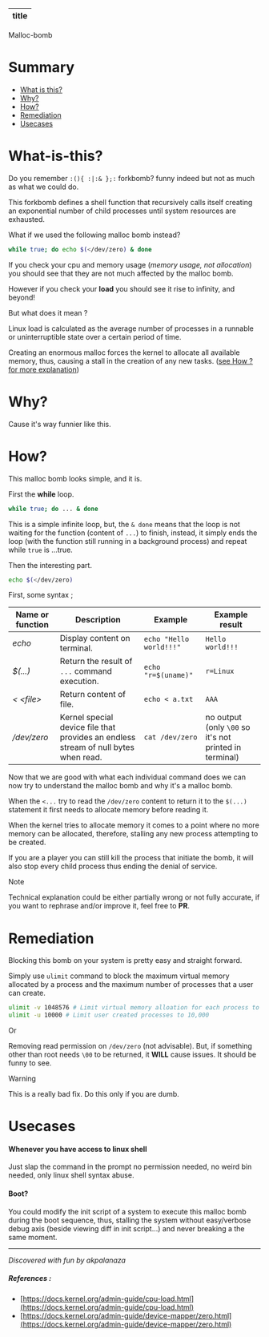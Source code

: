 |title|
|-|
Malloc-bomb

# Summary

- [What is this?](#What-is-this?)
- [Why?](#Why?)
- [How?](#How?)
- [Remediation](#Remediation)
- [Usecases](#Usecases)

# What-is-this?

Do you remember `:(){ :|:& };:` forkbomb?  funny indeed but  not as much as what we could do.

This forkbomb defines a shell function that recursively calls itself creating an exponential number of child processes until system resources are exhausted.

What if we used the following malloc bomb instead?

```sh
while true; do echo $(</dev/zero) & done
```

If you check your cpu and memory usage (*memory usage, not allocation*) you should see that they are not much affected by the malloc bomb.

However if you check your **load** you should see it rise to infinity, and beyond!

But what does it mean ?

Linux load is calculated as the average number of processes in a runnable or uninterruptible state over a certain period of time.

Creating an enormous malloc forces the kernel to allocate all available memory, thus, causing a stall in the creation of any new tasks. ([see How ? for more explanation](#How))

# Why?

Cause it's way funnier like this.

# How?

This malloc bomb looks simple, and it is.

First the **while** loop.

```sh
while true; do ... & done
```

This is a simple infinite loop, but, the `& done` means that the loop is not waiting for the function (content of `...`) to finish, instead, it simply ends the loop (with the function still running in a background process) and repeat while `true` is ...true.

Then the interesting part.

```sh
echo $(</dev/zero)
```

First, some syntax ;

| Name or function | Description                                                                         | Example                 | Example result                                         |
| ---------------- | ----------------------------------------------------------------------------------- | ----------------------- | ------------------------------------------------------ |
| *echo*           | Display content on terminal.                                                        | `echo "Hello world!!!"` | `Hello world!!!`                                       |
| *$(...)*         | Return the result of `...` command execution.                                       | `echo "r=$(uname)"`     | `r=Linux`                                              |
| *<  \<file\>*    | Return content of file.                                                             | `echo < a.txt`          | `AAA`                                                  |
| */dev/zero*      | Kernel special device file that provides an endless stream of null bytes when read. | `cat /dev/zero`         | no output (only `\00` so it's not printed in terminal) |

Now that we are good with what each individual command does we can now try to understand the malloc bomb and why it's a malloc bomb.

When the `<...` try to read the `/dev/zero` content to return it to the `$(...)` statement it first needs to allocate memory before reading it.

When the kernel tries to allocate memory it comes to a point where no more memory can be allocated, therefore, stalling any new process attempting to be created.

If you are a player you can still kill the process that initiate the bomb, it will also stop every child process thus ending the denial of service. 

> [!NOTE]
Technical explanation could be either partially wrong or not fully accurate, if you want to rephrase and/or improve it, feel free to **PR**.

# Remediation

Blocking this bomb on your system is pretty easy and straight forward.

Simply use `ulimit` command to block the maximum virtual memory allocated by a process and the maximum number of processes that a user can create.

```sh
ulimit -v 1048576 # Limit virtual memory alloation for each process to 1GB
ulimit -u 10000 # Limit user created processes to 10,000
```

Or

Removing read permission on `/dev/zero` (not advisable). But, if something other than root needs `\00` to be returned, it **WILL** cause issues. It should be funny to see.

> [!WARNING]
This is a really bad fix. Do this only if you are dumb.

# Usecases

#### Whenever you have access to linux shell

Just slap the command in the prompt no permission needed, no weird bin needed, only linux shell syntax abuse.

#### Boot?

You could modify the init script of a system to execute this malloc bomb during the boot sequence, thus, stalling the system without easy/verbose debug axis (beside viewing diff in init script...) and never breaking a the same moment.

---
*Discovered with fun by akpalanaza*

##### References :

- [https://docs.kernel.org/admin-guide/cpu-load.html](https://docs.kernel.org/admin-guide/cpu-load.html)
- [https://docs.kernel.org/admin-guide/device-mapper/zero.html](https://docs.kernel.org/admin-guide/device-mapper/zero.html)
